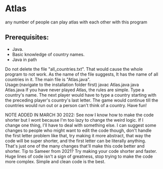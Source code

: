# Atlas
any number of people can play atlas with each other with this program

## Prerequisites:
* Java.
* Basic knowledge of country names.
* Java in path

Do not delete the file "all_countries.txt". That would cause the whole program to not work. As the name of the file suggests, It has the name of all countries in it. 
The main file is "Atlas.java".  
Usage:(navigate to the installation folder first) javac Atlas.java
      java Atlas.java
If you have never played Atlas, the rules are simple. Type a country's name. The next player would have to type a country starting with the preceding player's country's last letter. The game would continue till the countries would run out or a person can't think of a country. Have fun!

NOTE ADDED IN MARCH 30 2022:
See now I know how to make the code shorter but I wont because I'm too lazy to change the weird logic. If I change one thing, I'll have to deal with something else. I can suggest some changes to people who might want to edit the code though, don't handle the first letter problem like that, try making it more abstract, that way the code will be super shorter, and the first letter can be literally anything. That's just one of the many changes that'll make this code better and shorter. Tip to Sameer from 2021? Try making your code shorter and faster. Huge lines of code isn't a sign of greatness, stop trying to make the code more complex. Simple and clean code is the best. 
